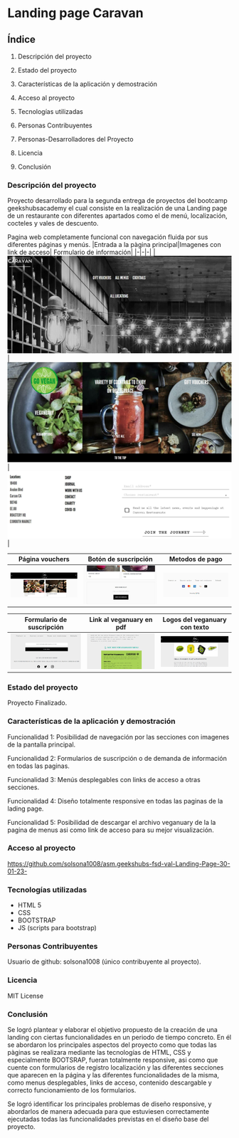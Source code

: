 # Landing page Caravan

## Índice
1. Descripción del proyecto

2. Estado del proyecto

3. Características de la aplicación y demostración

4. Acceso al proyecto

5. Tecnologías utilizadas

6. Personas Contribuyentes

7. Personas-Desarrolladores del Proyecto

8. Licencia

9. Conclusión
  
### Descripción del proyecto
Proyecto desarrollado para la segunda entrega de proyectos del bootcamp geekshubsacademy el cual consiste en la realización de una Landing page de un restaurante con diferentes apartados como el de menú, localización, cocteles y vales de descuento.

Pagina web completamente funcional con navegación fluida por sus diferentes páginas y menús.
|Entrada a la pàgina principal|Imagenes con link de acceso| Formulario de información|
|-|-|-|
|![](./images/CaravanPrincipal.JPG)|![](./images/CapturaCarruselimg.JPG)| ![](./images/formReadme.JPG)|

|Página vouchers|Botón de suscripción| Metodos de pago|
|-|-|-|
|![](./images/vouchersCapture.JPG)|![](./images/sendUsCaptura.JPG)| ![](./images/logos-pago-captura.JPG)|

|Formulario de suscripción|Link al veganuary en pdf| Logos del veganuary con texto|
|-|-|-|
|![](./images/formulario-suscribe.JPG)|![](./images/veganuaryCapture.JPG)| ![](./images/capturalogosVeganuary.JPG)|

### Estado del proyecto
Proyecto Finalizado.
### Características de la aplicación y demostración
Funcionalidad 1: Posibilidad de navegación por las secciones con imagenes de la pantalla principal.

Funcionalidad 2: Formularios de suscripción o de demanda de información en todas las paginas.

Funcionalidad 3: Menús desplegables con links de acceso a otras secciones. 

Funcionalidad 4: Diseño totalmente responsive en todas las paginas de la lading page.

Funcionalidad 5: Posibilidad de descargar el archivo veganuary de la la pagina de menus asi como link de acceso para su mejor visualización.
### Acceso al proyecto
https://github.com/solsona1008/asm.geekshubs-fsd-val-Landing-Page-30-01-23-
### Tecnologías utilizadas
* HTML 5
* CSS
* BOOTSTRAP
* JS (scripts para bootstrap)
### Personas Contribuyentes
Usuario de github: solsona1008 (único contribuyente al proyecto).
### Licencia
MIT License
### Conclusión
Se logró plantear y elaborar el objetivo propuesto de la creación de una landing con ciertas funcionalidades en un periodo de tiempo concreto. En él se abordaron los principales aspectos del proyecto como que todas las pàginas se realizara mediante las tecnologías de HTML, CSS y especialmente BOOTSRAP, fueran totalmente responsive, asi como que cuente con formularios de registro localización y las diferentes secciones que aparecen en la página y las diferentes funcionalidades de la misma, como menus desplegables, links de acceso, contenido descargable y correcto funcionamiento de los formularios.

Se logró identificar los principales problemas de diseño responsive, y abordarlos de manera adecuada para que estuviesen correctamente ejecutadas todas las funcionalidades previstas en el diseño base del proyecto.
